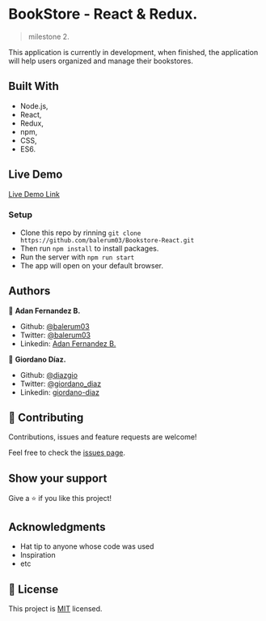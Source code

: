 # BookStore - React & Redux.
>milestone 2.

This application is currently in development, when finished, the application will help users organized and manage their bookstores.

## Built With

- Node.js,
- React,
- Redux,
- npm,
- CSS,
- ES6.

## Live Demo

[Live Demo Link](https://intense-coast-71162.herokuapp.com/)


### Setup

- Clone this repo by rinning `git clone https://github.com/balerum03/Bookstore-React.git`
- Then run `npm install` to install packages.
- Run the server with `npm run start`
- The app will open on your default browser.


## Authors

👤 **Adan Fernandez B.**

- Github: [@balerum03](https://github.com/balerum03)
- Twitter: [@balerum03](https://twitter.com/balerum03)
- Linkedin: [Adan Fernandez B.](https://www.linkedin.com/in/adan-fernandez-bonilla)

👤 **Giordano Díaz.**

- Github: [@diazgio](https://github.com/diazgio)
- Twitter: [@giordano_diaz](https://twitter.com/giordano_diaz)
- Linkedin: [giordano-diaz](https://www.linkedin.com/in/giordano-diaz)

## 🤝 Contributing

Contributions, issues and feature requests are welcome!

Feel free to check the [issues page](issues/).

## Show your support

Give a ⭐️ if you like this project!

## Acknowledgments

- Hat tip to anyone whose code was used
- Inspiration
- etc

## 📝 License

This project is [MIT](lic.url) licensed.
